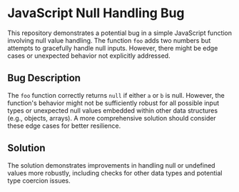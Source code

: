 # JavaScript Null Handling Bug

This repository demonstrates a potential bug in a simple JavaScript function involving null value handling. The function `foo` adds two numbers but attempts to gracefully handle null inputs. However, there might be edge cases or unexpected behavior not explicitly addressed.

## Bug Description

The `foo` function correctly returns `null` if either `a` or `b` is null.  However, the function's behavior might not be sufficiently robust for all possible input types or unexpected null values embedded within other data structures (e.g., objects, arrays). A more comprehensive solution should consider these edge cases for better resilience.

## Solution

The solution demonstrates improvements in handling null or undefined values more robustly, including checks for other data types and potential type coercion issues.